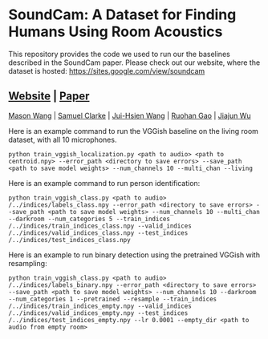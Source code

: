 # SoundCam: A Dataset for Finding Humans Using Room Acoustics
This repository provides the code we used to run our the baselines described in the SoundCam paper. Please check out our website, where the dataset is hosted: https://sites.google.com/view/soundcam

## [Website](https://sites.google.com/view/soundcam) | [Paper]()

[Mason Wang](https://www.linkedin.com/in/mason-wang-3b5288104/) | [Samuel Clarke](https://samuelpclarke.com/) | [Jui-Hsien Wang](http://juiwang.com/) | [Ruohan Gao](https://ruohangao.github.io/) | [Jiajun Wu](jiajunwu.com)

Here is an example command to run the VGGish baseline on the living room dataset, with all 10 microphones.

```
python train_vggish_localization.py <path to audio> <path to centroid.npy> --error_path <directory to save errors> --save_path <path to save model weights> --num_channels 10 --multi_chan --living
```

Here is an example command to run person identification:

```
python train_vggish_class.py <path to audio> /../indices/labels_class.npy --error_path <directory to save errors> --save_path <path to save model weights> --num_channels 10 --multi_chan --darkroom --num_categories 5 --train_indices /../indices/train_indices_class.npy --valid_indices /../indices/valid_indices_class.npy --test_indices /../indices/test_indices_class.npy
```


Here is an example to run binary detection using the pretrained VGGish with resampling:

```
python train_vggish_class.py <path to audio> /../indices/labels_binary.npy --error_path <directory to save errors> --save_path <path to save model weights> --num_channels 10 --darkroom --num_categories 1 --pretrained --resample --train_indices  /../indices/train_indices_empty.npy --valid_indices /../indices/valid_indices_empty.npy --test_indices /../indices/test_indices_empty.npy --lr 0.0001 --empty_dir <path to audio from empty room>
```
